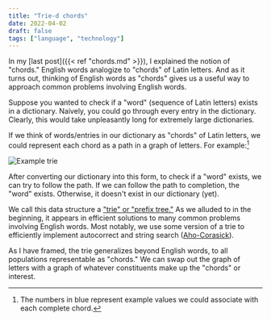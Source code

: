 ```yaml
---
title: "Trie-d chords"
date: 2022-04-02
draft: false
tags: ["language", "technology"]
---
```

In my [last post]({{< ref "chords.md" >}}), I explained the notion of "chords." English words analogize to "chords" of Latin letters. And as it turns out, thinking of English words as "chords" gives us a useful way to approach common problems involving English words.

Suppose you wanted to check if a "word" (sequence of Latin letters) exists in a dictionary. Naively, you could go through every entry in the dictionary. Clearly, this would take unpleasantly long for extremely large dictionaries.

If we think of words/entries in our dictionary as "chords" of Latin letters, we could represent each chord as a path in a graph of letters. For example:[^1]
[^1]: The numbers in blue represent example values we could associate with each complete chord.

![Example trie](https://upload.wikimedia.org/wikipedia/commons/b/be/Trie_example.svg)

After converting our dictionary into this form, to check if a "word" exists, we can try to follow the path. If we can follow the path to completion, the "word" exists. Otherwise, it doesn't exist in our dictionary (yet).

We call this data structure a ["trie" or "prefix tree."](https://en.wikipedia.org/wiki/Trie) As we alluded to in the beginning, it appears in efficient solutions to many common problems involving English words. Most notably, we use some version of a trie to efficiently implement autocorrect and string search ([Aho-Corasick](https://en.wikipedia.org/wiki/Aho%E2%80%93Corasick_algorithm)).

As I have framed, the trie generalizes beyond English words, to all populations representable as "chords." We can swap out the graph of letters with a graph of whatever constituents make up the "chords" or interest.

